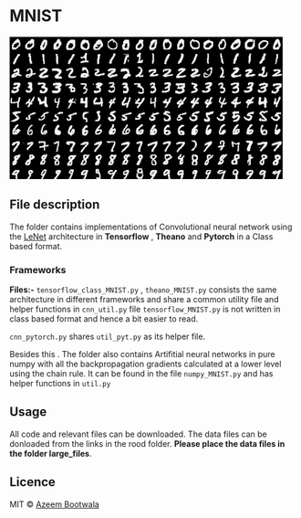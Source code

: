 # MNIST

![inserted image](../Images/1_yBdJCRwIJGoM7pwU-LNW6Q.png)

## File description
The folder contains implementations of Convolutional neural network using the  [LeNet](http://yann.lecun.com/exdb/publis/pdf/lecun-01a.pdf) architecture in **Tensorflow** , **Theano** and **Pytorch** in a Class based format. 

### Frameworks
**Files:-** `tensorflow_class_MNIST.py` , `theano_MNIST.py`  consists the same architecture in different frameworks and share a common utility file and helper functions in `cnn_util.py` 
file `tensorflow_MNIST.py` is not written in class based format and hence a bit easier to read.  

`cnn_pytorch.py` shares `util_pyt.py` as its helper file. 

Besides this . The folder also contains Artifitial neural networks in pure numpy with all the backpropagation gradients  calculated at a lower level using the chain rule. It can be found in the file `numpy_MNIST.py` and has helper functions in `util.py`

## Usage
All code and relevant files can be downloaded. The data files can be donloaded from the links in the rood folder. **Please place the data files in the folder large_files**.

## Licence
MIT &copy; [Azeem Bootwala](https://www.linkedin.com/in/azeem-bootwala-19906a39/)


